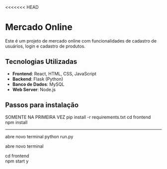 <<<<<<< HEAD
# Mercado Online

Este é um projeto de mercado online com funcionalidades de cadastro de usuários, login e cadastro de produtos.

## Tecnologias Utilizadas
- **Frontend**: React, HTML, CSS, JavaScript
- **Backend**: Flask (Python)
- **Banco de Dados**: MySQL
- **Web Server**: Node.js

## Passos para instalação 
SOMENTE NA PRIMEIRA VEZ 
pip install -r requirements.txt
cd frontend    
npm install

----------------------------------------

abre novo terminal 
python run.py

abre novo terminal 

cd frontend    
npm start 
y

